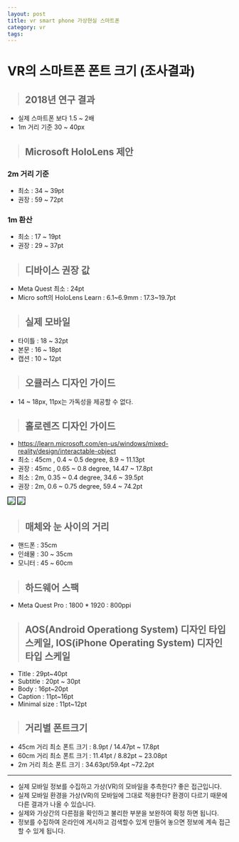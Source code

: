 ```yaml
---
layout: post
title: vr smart phone 가상현실 스마트폰
category: vr
tags: 
---
```


# VR의 스마트폰 폰트 크기 (조사결과)
> ## 2018년 연구 결과
* 실제 스마트폰 보다 1.5 ~ 2배
* 1m 거리 기준 30 ~ 40px

> ## Microsoft HoloLens 제안
### 2m 거리 기준 
* 최소 : 34 ~ 39pt
* 권장 : 59 ~ 72pt
### 1m 환산
* 최소 : 17 ~ 19pt
* 권장 : 29 ~ 37pt

> ## 디바이스 권장 값
* Meta Quest 최소 : 24pt
* Micro soft의 HoloLens Learn : 6.1~6.9mm : 17.3~19.7pt

> ## 실제 모바일
* 타이틀 : 18 ~ 32pt
* 본문 : 16 ~ 18pt
* 캡션 : 10 ~ 12pt

> ## 오큘러스 디자인 가이드
* 14 ~ 18px, 11px는 가독성을 제공할 수 없다.

> ## 홀로렌즈 디자인 가이드
* <https://learn.microsoft.com/en-us/windows/mixed-reality/design/interactable-object>
* 최소 : 45cm , 0.4 ~ 0.5 degree, 8.9 ~ 11.13pt
* 권장 : 45mc , 0.65 ~ 0.8 degree, 14.47 ~ 17.8pt
* 최소 : 2m, 0.35 ~ 0.4 degree, 34.6 ~ 39.5pt
* 권장 : 2m, 0.6 ~ 0.75 degree, 59.4 ~ 74.2pt
>
<img style='border:solid 1px black;' src="https://image.onethelab.com/resized/1726072881.jpg" />
<img style='border:solid 1px black;' src="https://image.onethelab.com/resized/1726072899.jpg" />

> ## 매체와 눈 사이의 거리
* 핸드폰 : 35cm
* 인쇄물 : 30 ~ 35cm
* 모니터 : 45 ~ 60cm

> ## 하드웨어 스팩
* Meta Quest Pro : 1800 * 1920 : 800ppi

> ## AOS(Android Operationg System) 디자인 타입 스케일, IOS(iPhone Operating System) 디자인 타입 스케일
* Title : 29pt~40pt
* Subtitle : 20pt ~ 30pt
* Body : 16pt~20pt
* Caption : 11pt~16pt
* Minimal size : 11pt~12pt

> ## 거리별 폰트크기
* 45cm 거리 최소 폰트 크기 : 8.9pt / 14.47pt ~ 17.8pt
* 60cm 거리 최소 폰트 크기 : 11.41pt / 8.82pt ~ 23.08pt
* 2m 거리 최소 폰트 크기 : 34.63pt/59.4pt ~72.2pt

---

* 실제 모바일 정보를 수집하고 가상(VR)의 모바일을 추측한다? 좋은 접근입니다.
* 실제 모바일 환경을 가상(VR)의 모바일에 그대로 적용한다? 환경이 다르기 때문에 다른 결과가 나올 수 있습니다.
* 실제와 가상간의 다른점을 확인하고 불리한 부분을 보완하여 확정 하면 됩니다.
* 정보를 수집하여 온라인에 게시하고 검색할수 있게 만들어 놓으면 정보에 계속 접근 할 수 있게 됩니다.